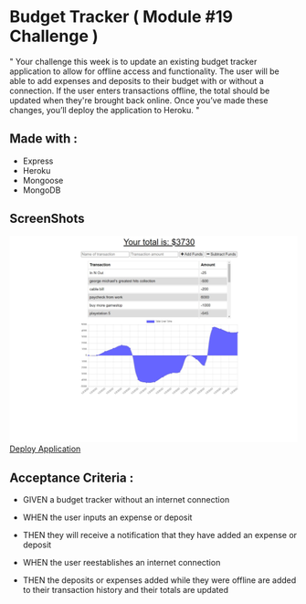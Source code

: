 # Budget Tracker ( Module #19 Challenge )

" Your challenge this week is to update an existing budget tracker application to allow for offline access and functionality. The user will be able to add expenses and deposits to their budget with or without a connection. If the user enters transactions offline, the total should be updated when they're brought back online. Once you’ve made these changes, you’ll deploy the application to Heroku. "

## Made with :

- Express
- Heroku
- Mongoose
- MongoDB

## ScreenShots

![frontPage](/assets/images/screenShot.jpg)
[Deploy Application](https://budget-tracker-2022.herokuapp.com/)

## Acceptance Criteria :

- GIVEN a budget tracker without an internet connection

- WHEN the user inputs an expense or deposit

- THEN they will receive a notification that they have added an expense or deposit

- WHEN the user reestablishes an internet connection

- THEN the deposits or expenses added while they were offline are added to their transaction history and their totals are updated
